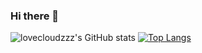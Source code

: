 ### Hi there 👋
![lovecloudzzz's GitHub stats](https://github-readme-stats.vercel.app/api?username=lovecloudzzz&show_icons=true&theme=buefy&card_width=200)
[![Top Langs](https://github-readme-stats.vercel.app/api/top-langs/?username=lovecloudzzz&layout=compact)](https://github.com/anuraghazra/github-readme-stats)

